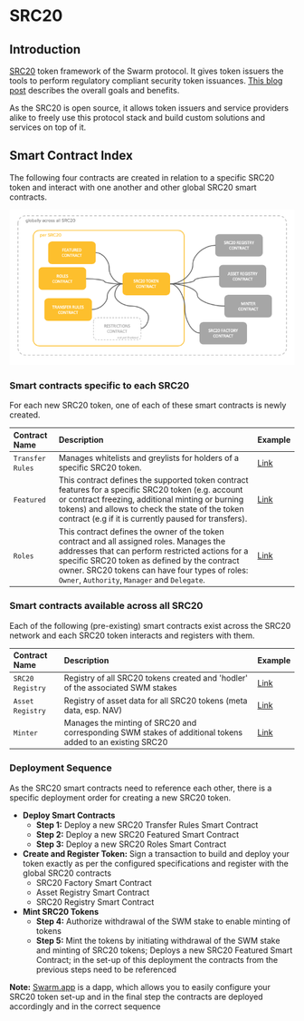 # SRC20

## Introduction

[SRC20](https://www.swarm.fund/src20) token framework of the Swarm protocol. It gives token issuers the tools to perform regulatory compliant security token issuances. [This blog post](https://medium.com/swarmfund/smart-contracts-upgrade-bd0da3b736ea) describes the overall goals and benefits.

As the SRC20 is open source, it allows token issuers and service providers alike to freely use this protocol stack and build custom solutions and services on top of it.

## Smart Contract Index

The following four contracts are created in relation to a specific SRC20 token and interact with one another and other global SRC20 smart contracts.

![](../../.gitbook/assets/src20-overview.png)

### Smart contracts specific to each SRC20

For each new SRC20 token, one of each of these smart contracts is newly created.

| Contract Name | Description | Example |
| :--- | :--- | :--- |
| `Transfer Rules` | Manages whitelists and greylists for holders of a specific SRC20 token. | [Link](https://ropsten.etherscan.io/address/0xad872227FBCEE4271a2F89C4c9B7df0cc86E0e71#code) |
| `Featured` | This contract defines the supported token contract features for a specific SRC20 token \(e.g. account or contract freezing, additional minting or burning tokens\) and allows to check the state of the token contract \(e.g if it is currently paused for transfers\). | [Link](https://ropsten.etherscan.io/address/0x31830850853A9fa8cb7CC7Fbf5bD5f807B8B5B8e#code) |
| `Roles` | This contract defines the owner of the token contract and all assigned roles. Manages the addresses that can perform restricted actions for a specific SRC20 token as defined by the contract owner. SRC20 tokens can have four types of roles: `Owner`, `Authority`, `Manager` and `Delegate`. | [Link](https://ropsten.etherscan.io/address/0x32da71b47888a8c900761dff4fecd37c2e2da654#code) |

### Smart contracts available across all SRC20

Each of the following \(pre-existing\) smart contracts exist across the SRC20 network and each SRC20 token interacts and registers with them.

| Contract Name | Description | Example |
| :--- | :--- | :--- |
| `SRC20 Registry` | Registry of all SRC20 tokens created and 'hodler' of the associated SWM stakes | [Link](https://ropsten.etherscan.io/address/0xf37fdada55b07838cb865d9f2a9d449109eb9521#code) |
| `Asset Registry` | Registry of asset data for all SRC20 tokens \(meta data, esp. NAV\) | [Link](https://ropsten.etherscan.io/address/0x54f9b26edc46bd4beaf70ab2771b7ec178241932#code) |
| `Minter` | Manages the minting of SRC20 and corresponding SWM stakes of additional tokens added to an existing SRC20 | [Link](https://ropsten.etherscan.io/address/0xe0e57388e696c4db04643147070532111b21b8e8#code) |

### Deployment Sequence

As the SRC20 smart contracts need to reference each other, there is a specific deployment order for creating a new SRC20 token.

* **Deploy Smart Contracts**
  * **Step 1:** Deploy a new SRC20 Transfer Rules Smart Contract
  * **Step 2:** Deploy a new SRC20 Featured Smart Contract
  * **Step 3:** Deploy a new SRC20 Roles Smart Contract
* **Create and Register Token:** Sign a transaction to build and deploy your token exactly as per the configured specifications and register with the global SRC20 contracts
  * SRC20 Factory Smart Contract
  * Asset Registry Smart Contract 
  * SRC20 Registry Smart Contract
* **Mint SRC20 Tokens**
  * **Step 4:** Authorize withdrawal of the SWM stake to enable minting of tokens
  * **Step 5:** Mint the tokens by initiating withdrawal of the SWM stake and minting of SRC20 tokens; Deploys a new SRC20 Featured Smart Contract; in the set-up of this deployment the contracts from the previous steps need to be referenced 

**Note:** [Swarm.app](https://swarm.app/) is a dapp, which allows you to easily configure your SRC20 token set-up and in the final step the contracts are deployed accordingly and in the correct sequence

